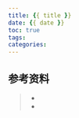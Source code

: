 ```yaml
---
title: {{ title }}
date: {{ date }}
toc: true
tags: 
categories: 
---
```





## 参考资料
> - []()
> - []()
